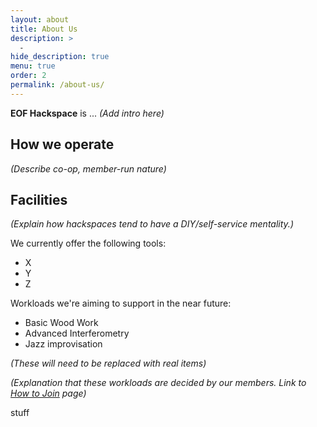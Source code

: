 ```yaml
---
layout: about
title: About Us
description: >
  -
hide_description: true
menu: true
order: 2
permalink: /about-us/
---
```


**EOF Hackspace** is ... *(Add intro here)*

## How we operate

*(Describe co-op, member-run nature)*

## Facilities

*(Explain how hackspaces tend to have a DIY/self-service mentality.)*

We currently offer the following tools:

* X
* Y
* Z

Workloads we're aiming to support in the near future:

* Basic Wood Work
* Advanced Interferometry
* Jazz improvisation

*(These will need to be replaced with real items)*

*(Explanation that these workloads are decided by our members.  Link to [How to Join](/how-to-join) page)*

stuff